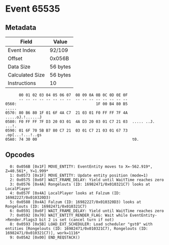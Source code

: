 # Event 65535

## Metadata

| Field           | Value    |
|-----------------|----------|
| Event Index     | 92/109   |
| Offset          | 0x056B   |
| Data Size       | 56 bytes |
| Calculated Size | 56 bytes |
| Instructions    | 10       |

```
      00 01 02 03 04 05 06 07  08 09 0A 0B 0C 0D 0E 0F
      -- -- -- -- -- -- -- --  -- -- -- -- -- -- -- --
0560:                                   1F 00 B4 80 B5             .....
0570: 80 B6 80 1F 01 6F 4A C7  21 03 01 F0 FF FF 7F 4A  .....oJ.!......J
0580: F0 FF FF 7F D3 20 03 01  4A D3 20 03 01 C7 21 03  ..... ..J. ...!.
0590: 01 6F 70 5B B7 80 C7 21  03 01 C7 21 03 01 67 73  .op[...!...!..gs
05A0: 74 30 00                                          t0.             
```

## Opcodes

```
  0: 0x056B [0x1F] MOVE_ENTITY: EventEntity moves to X=-562.919*, Z=40.561*, Y=1.999*
  1: 0x0573 [0x1F] MOVE_ENTITY: Update entity position (mode=1)
  2: 0x0575 [0x6F] WAIT_FRAME_DELAY: Yield until WaitTime reaches zero
  3: 0x0576 [0x4A] Rongelouts (ID: 16982471/0x010321C7) looks at LocalPlayer
  4: 0x057F [0x4A] LocalPlayer looks at Falzum (ID: 16982227/0x010320D3)
  5: 0x0588 [0x4A] Falzum (ID: 16982227/0x010320D3) looks at Rongelouts (ID: 16982471/0x010321C7)
  6: 0x0591 [0x6F] WAIT_FRAME_DELAY: Yield until WaitTime reaches zero
  7: 0x0592 [0x70] WAIT_ENTITY_RENDER_FLAG: Wait while EventEntity->Render.Flags3 bit 2 is set (cancel turn if not)
  8: 0x0593 [0x5B] LOAD_EXT_SCHEDULER: Load scheduler "gst0" with entities [Rongelouts (ID: 16982471/0x010321C7), Rongelouts (ID: 16982471/0x010321C7)], work=1116*
  9: 0x05A2 [0x00] END_REQSTACK()
```
